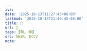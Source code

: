 ```yaml
---
ivs:
date: '2025-10-13T11:27:45+08:00'
lastmod: '2025-10-14T21:46:45-08:00'
title: 󰙣
url: 󰙣
tags: [壣, 壣]
src: GHZR, DCCV
note:
---
```


